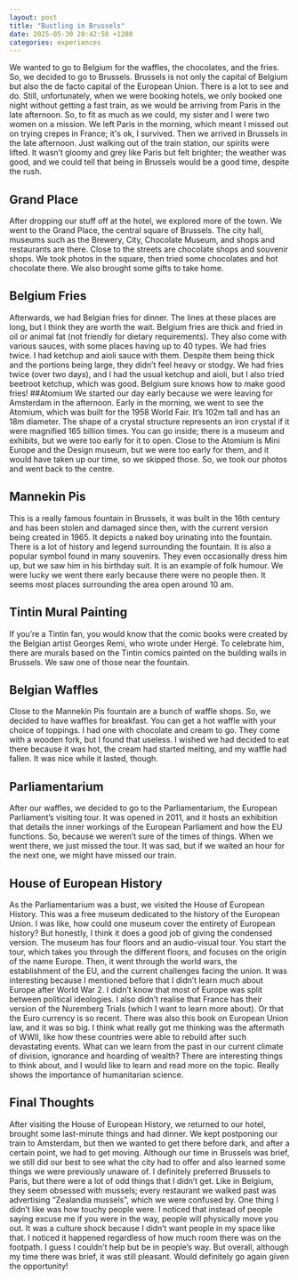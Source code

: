 ```yaml
---
layout: post
title: "Bustling in Brussels"
date: 2025-05-30 20:42:58 +1200
categories: experiences
---
```


We wanted to go to Belgium for the waffles, the chocolates, and the fries. So, we decided to go to Brussels. Brussels is not only the capital of Belgium but also the de facto capital of the European Union. There is a lot to see and do. Still, unfortunately, when we were booking hotels, we only booked one night without getting a fast train, as we would be arriving from Paris in the late afternoon. So, to fit as much as we could, my sister and I were two women on a mission. We left Paris in the morning, which meant I missed out on trying crepes in France; it's ok, I survived. Then we arrived in Brussels in the late afternoon. Just walking out of the train station, our spirits were lifted. It wasn’t gloomy and grey like Paris but felt brighter; the weather was good, and we could tell that being in Brussels would be a good time, despite the rush.

## Grand Place

After dropping our stuff off at the hotel, we explored more of the town. We went to the Grand Place, the central square of Brussels. The city hall, museums such as the Brewery, City, Chocolate Museum, and shops and restaurants are there. Close to the streets are chocolate shops and souvenir shops. We took photos in the square, then tried some chocolates and hot chocolate there. We also brought some gifts to take home.

## Belgium Fries

Afterwards, we had Belgian fries for dinner. The lines at these places are long, but I think they are worth the wait. Belgium fries are thick and fried in oil or animal fat (not friendly for dietary requirements). They also come with various sauces, with some places having up to 40 types. We had fries twice. I had ketchup and aioli sauce with them. Despite them being thick and the portions being large, they didn’t feel heavy or stodgy. We had fries twice (over two days), and I had the usual ketchup and aioli, but I also tried beetroot ketchup, which was good. Belgium sure knows how to make good fries!
##Atomium
We started our day early because we were leaving for Amsterdam in the afternoon. Early in the morning, we went to see the Atomium, which was built for the 1958 World Fair. It’s 102m tall and has an 18m diameter. The shape of a crystal structure represents an iron crystal if it were magnified 165 billion times. You can go inside; there is a museum and exhibits, but we were too early for it to open. Close to the Atomium is Mini Europe and the Design museum, but we were too early for them, and it would have taken up our time, so we skipped those. So, we took our photos and went back to the centre.

## Mannekin Pis

This is a really famous fountain in Brussels, it was built in the 16th century and has been stolen and damaged since then, with the current version being created in 1965. It depicts a naked boy urinating into the fountain. There is a lot of history and legend surrounding the fountain. It is also a popular symbol found in many souvenirs. They even occasionally dress him up, but we saw him in his birthday suit. It is an example of folk humour. We were lucky we went there early because there were no people then. It seems most places surrounding the area open around 10 am.

## Tintin Mural Painting

If you’re a Tintin fan, you would know that the comic books were created by the Belgian artist Georges Remi, who wrote under Hergé. To celebrate him, there are murals based on the Tintin comics painted on the building walls in Brussels. We saw one of those near the fountain.

## Belgian Waffles

Close to the Mannekin Pis fountain are a bunch of waffle shops. So, we decided to have waffles for breakfast. You can get a hot waffle with your choice of toppings. I had one with chocolate and cream to go. They come with a wooden fork, but I found that useless. I wished we had decided to eat there because it was hot, the cream had started melting, and my waffle had fallen. It was nice while it lasted, though.

## Parliamentarium

After our waffles, we decided to go to the Parliamentarium, the European Parliament’s visiting tour. It was opened in 2011, and it hosts an exhibition that details the inner workings of the European Parliament and how the EU functions. So, because we weren’t sure of the times of things. When we went there, we just missed the tour. It was sad, but if we waited an hour for the next one, we might have missed our train.

## House of European History

As the Parliamentarium was a bust, we visited the House of European History. This was a free museum dedicated to the history of the European Union. I was like, how could one museum cover the entirety of European history? But honestly, I think it does a good job of giving the condensed version. The museum has four floors and an audio-visual tour. You start the tour, which takes you through the different floors, and focuses on the origin of the name Europe. Then, it went through the world wars, the establishment of the EU, and the current challenges facing the union. It was interesting because I mentioned before that I didn’t learn much about Europe after World War 2. I didn’t know that most of Europe was split between political ideologies. I also didn’t realise that France has their version of the Nuremberg Trials (which I want to learn more about). Or that the Euro currency is so recent. There was also this book on European Union law, and it was so big.
I think what really got me thinking was the aftermath of WWII, like how these countries were able to rebuild after such devastating events. What can we learn from the past in our current climate of division, ignorance and hoarding of wealth? There are interesting things to think about, and I would like to learn and read more on the topic. Really shows the importance of humanitarian science.

## Final Thoughts

After visiting the House of European History, we returned to our hotel, brought some last-minute things and had dinner. We kept postponing our train to Amsterdam, but then we wanted to get there before dark, and after a certain point, we had to get moving. Although our time in Brussels was brief, we still did our best to see what the city had to offer and also learned some things we were previously unaware of. I definitely preferred Brussels to Paris, but there were a lot of odd things that I didn’t get. Like in Belgium, they seem obsessed with mussels; every restaurant we walked past was advertising “Zealandia mussels”, which we were confused by. One thing I didn’t like was how touchy people were. I noticed that instead of people saying excuse me if you were in the way, people will physically move you out. It was a culture shock because I didn’t want people in my space like that. I noticed it happened regardless of how much room there was on the footpath. I guess I couldn’t help but be in people’s way. But overall, although my time there was brief, it was still pleasant. Would definitely go again given the opportunity!

